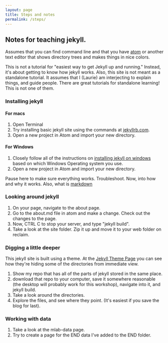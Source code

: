 ```yaml
---
layout: page
title: Steps and notes
permalink: /steps/
---
```


## Notes for teaching jekyll.

Assumes that you can find command line and that you have [atom](https://atom.io/) or another text editor that shows directory trees and makes things in nice colors.

This is not a tutorial for "easiest way to get Jekyll up and running." Instead, it's about getting to know how jekyll works. Also, this site is not meant as a standalone tutorial. It assumes that I (Laurie) am interjecting to explain things, and guide people. There are great tutorials for standalone learning! This is not one of them.

### Installing jekyll

#### For macs

1. Open Terminal
1. Try installing basic jekyll site using the commands at [jekyllrb.com](https://jekyllrb.com/).
1. Open a new project in Atom and import your new directory.

#### For Windows
1. Closely follow all of the instructions on [installing jekyll on windows](https://jekyllrb.com/docs/windows/) based on which Windows Operating system you use.
1. Open a new project in Atom and import your new directory.

Pause here to make sure everything works. Troubleshoot.
Now, into how and why it works. Also, what is [markdown](https://github.com/adam-p/markdown-here/wiki/Markdown-Cheatsheet)

### Looking around jekyll

1. On your page, navigate to the about page.
1. Go to the about.md file in atom and make a change. Check out the changes to the page.
1. Now, CTRL C to stop your server, and type "jekyll build".  
1. Take a look at the site folder. Zip it up and move it to your web folder on reclaim.

### Digging a little deeper

This jekyll site is built using a theme. At the [Jekyll Theme Page](https://jekyllrb.com/docs/themes/) you can see how they're hiding some of the directories from immediate view.
1. Show my repo that has all of the parts of jekyll stored in the same place.
1. download that repo to your computer, save it somewhere reasonable (the desktop will probably work for this workshop), navigate into it, and jekyll build.
1. Take a look around the directories.
1. Explore the files, and see where they point. (It's easiest if you save the blog for last).

### Working with data
1. Take a look at the mlab-data page.
1. Try to create a page for the END data I've added to the END folder. 
